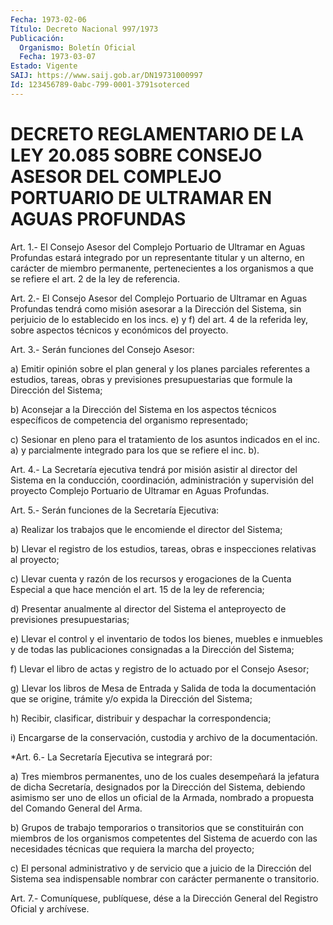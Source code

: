 ```yaml
---
Fecha: 1973-02-06
Título: Decreto Nacional 997/1973
Publicación:
  Organismo: Boletín Oficial
  Fecha: 1973-03-07
Estado: Vigente
SAIJ: https://www.saij.gob.ar/DN19731000997
Id: 123456789-0abc-799-0001-3791soterced
---
```

# DECRETO REGLAMENTARIO DE LA LEY 20.085 SOBRE CONSEJO ASESOR DEL COMPLEJO PORTUARIO DE ULTRAMAR EN AGUAS PROFUNDAS

<a id="1"></a>
Art.  1.- El Consejo Asesor del Complejo Portuario de Ultramar en Aguas Profundas  estará integrado por un representante titular y un alterno, en carácter  de  miembro  permanente,  pertenecientes a los organismos a que se refiere el art. 2 de la ley  de referencia.

<a id="2"></a>
Art.  2.- El Consejo Asesor del Complejo Portuario de Ultramar en Aguas Profundas  tendrá  como misión asesorar a la Dirección del Sistema, sin perjuicio de lo  establecido  en los incs. e) y f) del art.  4  de la referida ley, sobre aspectos técnicos  y  económicos del proyecto.

<a id="3"></a>
Art. 3.- Serán funciones del Consejo Asesor:

a)  Emitir  opinión  sobre  el  plan general y los planes parciales referentes a estudios, tareas, obras  y previsiones presupuestarias que formule la Dirección del Sistema;

b) Aconsejar a la Dirección del Sistema  en  los  aspectos técnicos específicos  de  competencia  del  organismo  representado;

c)  Sesionar  en pleno para el tratamiento de los asuntos indicados en el inc. a) y  parcialmente  integrado para los que se refiere el inc. b).

<a id="4"></a>
Art.  4.- La Secretaría ejecutiva tendrá por misión asistir al director del Sistema en la conducción, coordinación, administración  y  supervisión  del  proyecto Complejo Portuario de Ultramar en Aguas Profundas.

<a id="5"></a>
Art.  5.-  Serán  funciones  de  la Secretaría Ejecutiva:

a)  Realizar  los  trabajos  que  le  encomiende  el  director  del Sistema;

b) Llevar el registro de los estudios, tareas, obras e inspecciones relativas al proyecto;

c)  Llevar  cuenta  y razón de los recursos  y  erogaciones  de  la Cuenta Especial a que  hace  mención  el  art.  15  de  la  ley  de referencia;

d)  Presentar anualmente al director del Sistema el anteproyecto de previsiones presupuestarias;

e) Llevar  el  control y el inventario de todos los bienes, muebles e  inmuebles  y  de   todas  las  publicaciones  consignadas  a  la Dirección del Sistema;

f) Llevar el libro de  actas  y  registro  de  lo  actuado  por  el Consejo Asesor;

g)  Llevar  los  libros  de  Mesa  de  Entrada  y Salida de toda la documentación que se origine, trámite y/o expida  la  Dirección del Sistema;

h)  Recibir, clasificar, distribuir y despachar la correspondencia;

i)  Encargarse  de  la  conservación,  custodia  y  archivo  de  la documentación.

<a id="6"></a>
*Art.  6.-  La  Secretaría  Ejecutiva  se  integrará por:

a)  Tres  miembros  permanentes,  uno de los cuales desempeñará  la jefatura  de  dicha Secretaría, designados  por  la  Dirección  del Sistema, debiendo  asimismo  ser  uno  de  ellos  un  oficial de la Armada,  nombrado  a  propuesta del Comando General del Arma.

b) Grupos de trabajo temporarios o transitorios que se constituirán  con  miembros   de  los  organismos  competentes  del Sistema de acuerdo con las necesidades  técnicas  que  requiera  la marcha del proyecto;

c)  El  personal  administrativo  y  de servicio que a juicio de la Dirección  del  Sistema  sea  indispensable  nombrar  con  carácter permanente o transitorio.

<a id="7"></a>
Art.  7.- Comuníquese, publíquese, dése a la Dirección General del Registro Oficial y archívese.